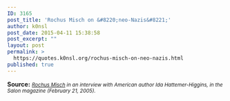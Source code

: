 ```yaml
---
ID: 3165
post_title: 'Rochus Misch on &#8220;neo-Nazis&#8221;'
author: k0nsl
post_date: 2015-04-11 15:38:58
post_excerpt: ""
layout: post
permalink: >
  https://quotes.k0nsl.org/rochus-misch-on-neo-nazis.html
published: true
---
```

<strong>Source:</strong> <small><em><a href="http://quotes.k0nsl.org/search/Rochus%20Misch">Rochus Misch</a> in an interview with American author Ida Hattemer-Higgins, in the Salon magazine (February 21, 2005).</em></small>